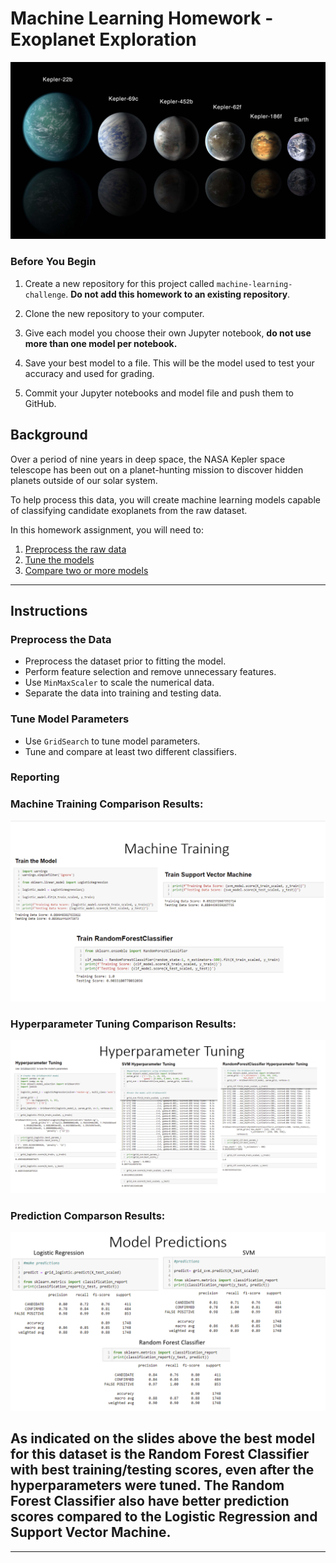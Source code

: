 # Machine Learning Homework - Exoplanet Exploration

![exoplanets.jpg](Instructions/Images/exoplanets.jpg)

### Before You Begin

1. Create a new repository for this project called `machine-learning-challenge`. **Do not add this homework to an existing repository**.

2. Clone the new repository to your computer.

3. Give each model you choose their own Jupyter notebook, **do not use more than one model per notebook.**

4. Save your best model to a file. This will be the model used to test your accuracy and used for grading.

5. Commit your Jupyter notebooks and model file and push them to GitHub.

## Background

Over a period of nine years in deep space, the NASA Kepler space telescope has been out on a planet-hunting mission to discover hidden planets outside of our solar system.

To help process this data, you will create machine learning models capable of classifying candidate exoplanets from the raw dataset.

In this homework assignment, you will need to:

1. [Preprocess the raw data](#Preprocessing)
2. [Tune the models](#Tune-Model-Parameters)
3. [Compare two or more models](#Evaluate-Model-Performance)

- - -

## Instructions

### Preprocess the Data

* Preprocess the dataset prior to fitting the model.
* Perform feature selection and remove unnecessary features.
* Use `MinMaxScaler` to scale the numerical data.
* Separate the data into training and testing data.

### Tune Model Parameters

* Use `GridSearch` to tune model parameters.
* Tune and compare at least two different classifiers.

### Reporting


### Machine Training Comparison Results:

![MachineTraining.jpg](Instructions/Images/MachineTraining.jpg)

### Hyperparameter Tuning Comparison Results:

![HyperTuning.jpg](Instructions/Images/HyperTuning.jpg)

### Prediction Comparson Results:

![Predictions.jpg](Instructions/Images/Predictions.jpg)

   ## As indicated on the slides above the best model for this dataset is the Random Forest Classifier with best training/testing scores, even after the hyperparameters were tuned. The Random Forest Classifier also have better prediction scores compared to the Logistic Regression and Support Vector Machine.

- - -

